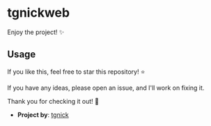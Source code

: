 # tgnickweb

Enjoy the project! ✨

## Usage
If you like this, feel free to star this repository! ⭐

If you have any ideas, please open an issue, and I'll work on fixing it.

Thank you for checking it out! 🚀

- **Project by**: [tgnick](https://github.com/tgnick)
